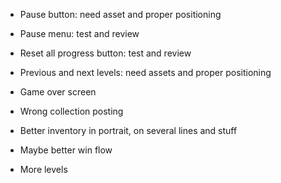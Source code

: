 - Pause button: need asset and proper positioning
- Pause menu: test and review
- Reset all progress button: test and review
- Previous and next levels: need assets and proper positioning

- Game over screen
- Wrong collection posting

- Better inventory in portrait, on several lines and stuff
- Maybe better win flow
- More levels
